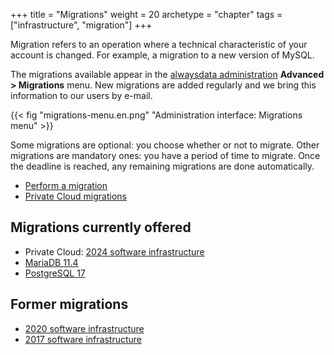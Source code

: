 +++
title = "Migrations"
weight = 20
archetype = "chapter"
tags = ["infrastructure", "migration"]
+++

Migration refers to an operation where a technical characteristic of your account is changed. For example, a migration to a new version of MySQL.

The migrations available appear in the [alwaysdata administration](https://admin.alwaysdata.com) **Advanced > Migrations** menu. New migrations are added regularly and we bring this information to our users by e-mail.

{{< fig "migrations-menu.en.png" "Administration interface: Migrations menu" >}}

Some migrations are optional: you choose whether or not to migrate. Other migrations are mandatory ones: you have a period of time to migrate. Once the deadline is reached, any remaining migrations are done automatically.

- [Perform a migration](advanced/migrations/perform-migration)
- [Private Cloud migrations](advanced/migrations/private-cloud-migrations)

## Migrations currently offered

* Private Cloud: [2024 software infrastructure](advanced/migrations/2024-software-architecture)
* [MariaDB 11.4](advanced/migrations/mariadb-11_4)
* [PostgreSQL 17](advanced/migrations/postgresql-17)

## Former migrations

* [2020 software infrastructure](advanced/migrations/2020-software-architecture)
* [2017 software infrastructure](advanced/migrations/2017-software-architecture)

